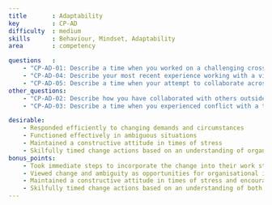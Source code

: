 ```yaml
---
title       : Adaptability
key         : CP-AD
difficulty  : medium
skills      : Behaviour, Mindset, Adaptability
area        : competency

questions   :
    - "CP-AD-01: Describe a time when you worked on a challenging cross-functional team that produced an exceptional deliverable."
    - "CP-AD-04: Describe your most recent experience working with a virtual team."
    - "CP-AD-05: Describe a time when your attempt to collaborate across teams was unsuccessful."
other_questions:
    - "CP-AD-02: Describe how you have collaborated with others outside of your immediate team to resolve a critical issue."
    - "CP-AD-03: Describe a time when you experienced conflict with a team member."

desirable:
    - Responded efficiently to changing demands and circumstances
    - Functioned effectively in ambiguous situations
    - Maintained a constructive attitude in times of stress
    - Skilfully timed change actions based on an understanding of organisational conditions
bonus_points:
    - Took immediate steps to incorporate the change into their work stream
    - Viewed change and ambiguity as opportunities for organisational improvement
    - Maintained a constructive attitude in times of stress and encouraged others to do so
    - Skilfully timed change actions based on an understanding of both organisational and environmental conditions
---
```


